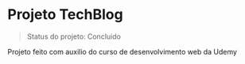 # Projeto TechBlog

> Status do projeto: Concluido

Projeto feito com auxilio do curso de desenvolvimento web da Udemy

